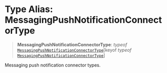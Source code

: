 # Type Alias: MessagingPushNotificationConnectorType

> **MessagingPushNotificationConnectorType**: *typeof* [`MessagingPushNotificationConnectorType`](../variables/MessagingPushNotificationConnectorType.md)\[keyof *typeof* [`MessagingPushNotificationConnectorType`](../variables/MessagingPushNotificationConnectorType.md)\]

Messaging push notification connector types.
